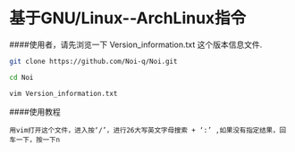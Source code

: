 基于GNU/Linux--ArchLinux指令
=================

####使用者，请先浏览一下 Version_information.txt 这个版本信息文件.

```sh
git clone https://github.com/Noi-q/Noi.git
```
```sh
cd Noi
```
```sh
vim Version_information.txt
```
####使用教程
```
用vim打开这个文件，进入按‘/’，进行26大写英文字母搜索 + ‘:’ ,如果没有指定结果，回车一下，按一下n
```
